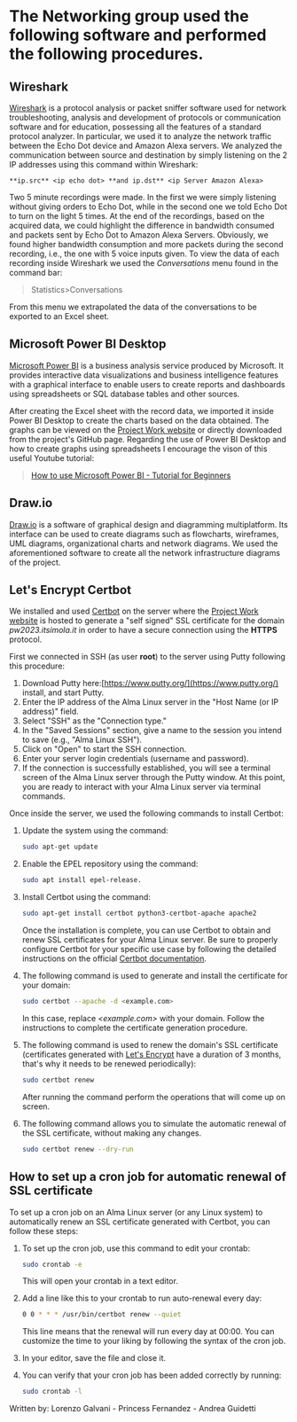 # The Networking group used the following software and performed the following procedures.

## Wireshark

[Wireshark](https://www.wireshark.org/) is a protocol analysis or packet sniffer software used for network troubleshooting, analysis and development of protocols or communication software and for education, possessing all the features of a standard protocol analyzer.
In particular, we used it to analyze the network traffic between the Echo Dot device and Amazon Alexa servers.
We analyzed the communication between source and destination by simply listening on the 2 IP addresses using this command within Wireshark:

```wireshark
**ip.src** <ip echo dot> **and ip.dst** <ip Server Amazon Alexa>
```

Two 5 minute recordings were made.
In the first we were simply listening without giving orders to Echo Dot, while in the second one we told Echo Dot to turn on the light 5 times.
At the end of the recordings, based on the acquired data, we could highlight the difference in bandwidth consumed and packets sent by Echo Dot to Amazon Alexa Servers. Obviously, we found higher bandwidth consumption and more packets during the second recording, i.e., the one with 5 voice inputs given.
To view the data of each recording inside Wireshark we used the *Conversations* menu found in the command bar:
> Statistics>Conversations

From this menu we extrapolated the data of the conversations to be exported to an Excel sheet.

## Microsoft Power BI Desktop
[Microsoft Power BI](https://powerbi.microsoft.com/) is a business analysis service produced by Microsoft. It provides interactive data visualizations and business intelligence features with a graphical interface to enable users to create reports and dashboards using spreadsheets or SQL database tables and other sources.

After creating the Excel sheet with the record data, we imported it inside Power BI Desktop to create the charts based on the data obtained.
The graphs can be viewed on the [Project Work website](https://pw2023.itsimola.it/) or directly downloaded from the project's GitHub page.
Regarding the use of Power BI Desktop and how to create graphs using spreadsheets I encourage the vison of this useful Youtube tutorial:

>[How to use Microsoft Power BI - Tutorial for Beginners](https://www.youtube.com/watch?v=TmhQCQr_DCA)

## <span>Draw.io</span>

[Draw.io](https://www.drawio.com/) is a software of graphical design and diagramming multiplatform.
Its interface can be used to create diagrams such as flowcharts, wireframes, UML diagrams, organizational charts and network diagrams.
We used the aforementioned software to create all the network infrastructure diagrams of the project.

## Let's Encrypt Certbot

We installed and used [Certbot](https://certbot.eff.org/) on the server where the [Project Work website](https://pw2023.itsimola.it/) is hosted to generate a "self signed" SSL certificate for the domain *pw2023.itsimola<nolink>.it* in order to have a secure connection using the **HTTPS** protocol.

First we connected in SSH (as user **root**) to the server using Putty following this procedure:

1. Download Putty here:[https://www.putty.org/](https://www.putty.org/) install, and start Putty.
2. Enter the IP address of the Alma Linux server in the "Host Name (or IP address)" field.
3. Select "SSH" as the "Connection type."
4. In the "Saved Sessions" section, give a name to the session you intend to save (e.g., "Alma Linux SSH").
5. Click on "Open" to start the SSH connection.
6. Enter your server login credentials (username and password).
7. If the connection is successfully established, you will see a terminal screen of the Alma Linux server through the Putty window. At this point, you are ready to interact with your Alma Linux server via terminal commands.

Once inside the server, we used the following commands to install Certbot:

1. Update the system using the command:

    ```bash
    sudo apt-get update
    ```

2. Enable the EPEL repository using the command:

    ```bash
    sudo apt install epel-release.
    ```

3. Install Certbot using the command:

    ```bash
    sudo apt-get install certbot python3-certbot-apache apache2
    ```

    Once the installation is complete, you can use Certbot to obtain and renew SSL certificates for your Alma Linux server. Be sure to properly configure Certbot for your specific use case by following the detailed instructions on the official [Certbot documentation](https://eff-certbot.readthedocs.io/en/stable/).

4. The following command is used to generate and install the certificate for your domain:

    ```bash
    sudo certbot --apache -d <example.com>
    ```

    In this case, replace *<example.<nolink>com>* with your domain.
    Follow the instructions to complete the certificate generation procedure.

5. The following command is used to renew the domain's SSL certificate (certificates generated with [Let's Encrypt](https://letsencrypt.org/) have a duration of 3 months, that's why it needs to be renewed periodically):

    ```bash
    sudo certbot renew
    ```

    After running the command perform the operations that will come up on screen.

6. The following command allows you to simulate the automatic renewal of the SSL certificate, without making any changes.

    ```bash
    sudo certbot renew --dry-run
    ```

## How to set up a cron job for automatic renewal of SSL certificate 

To set up a cron job on an Alma Linux server (or any Linux system) to automatically renew an SSL certificate generated with Certbot, you can follow these steps:

1. To set up the cron job, use this command to edit your crontab:

    ```bash
    sudo crontab -e
    ```

    This will open your crontab in a text editor.

2. Add a line like this to your crontab to run auto-renewal every day:

    ```bash
    0 0 * * * /usr/bin/certbot renew --quiet
    ```

    This line means that the renewal will run every day at 00:00. You can customize the time to your liking by following the syntax of the cron job.

3. In your editor, save the file and close it.

4. You can verify that your cron job has been added correctly by running:

    ```bash
    sudo crontab -l
    ```

Written by:
Lorenzo Galvani - Princess Fernandez - Andrea Guidetti
